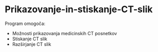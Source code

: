 # Prikazovanje-in-stiskanje-CT-slik

Program omogoča:
  - Možnosti prikazovanja medicinskih CT posnetkov
  - Stiskanje CT slik
  - Razširjanje CT slik
